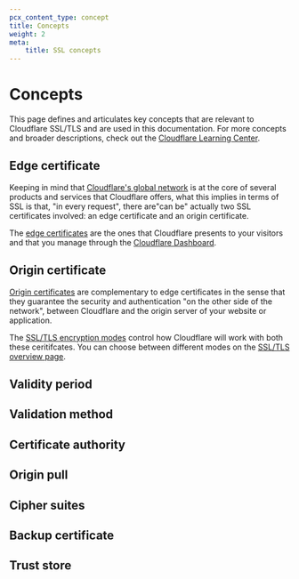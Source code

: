 ```yaml
---
pcx_content_type: concept
title: Concepts
weight: 2
meta: 
    title: SSL concepts 
---
```


# Concepts

This page defines and articulates key concepts that are relevant to Cloudflare SSL/TLS and are used in this documentation. For more concepts and broader descriptions, check out the [Cloudflare Learning Center](https://www.cloudflare.com/learning/ssl/what-is-ssl/).

## Edge certificate

Keeping in mind that [Cloudflare's global network](https://www.cloudflare.com/network/) is at the core of several products and services that Cloudflare offers, what this implies in terms of SSL is that, "in every request", there are"can be" actually two SSL certificates involved: an edge certificate and an origin certificate.

The [edge certificates](/ssl/edge-certificates/) are the ones that Cloudflare presents to your visitors and that you manage through the [Cloudflare Dashboard](https://dash.cloudflare.com/?to=/:account/:zone/ssl-tls/edge-certificates).

## Origin certificate

[Origin certificates](/ssl/origin-configuration) are complementary to edge certificates in the sense that they guarantee the security and authentication "on the other side of the network", between Cloudflare and the origin server of your website or application.

The [SSL/TLS encryption modes](/ssl/origin-configuration/ssl-modes/) control how Cloudflare will work with both these ceritifcates. You can choose between different modes on the [SSL/TLS overview page](https://dash.cloudflare.com/?to=/:account/:zone/ssl-tls).

## Validity period

## Validation method

## Certificate authority

## Origin pull

## Cipher suites

## Backup certificate

## Trust store
